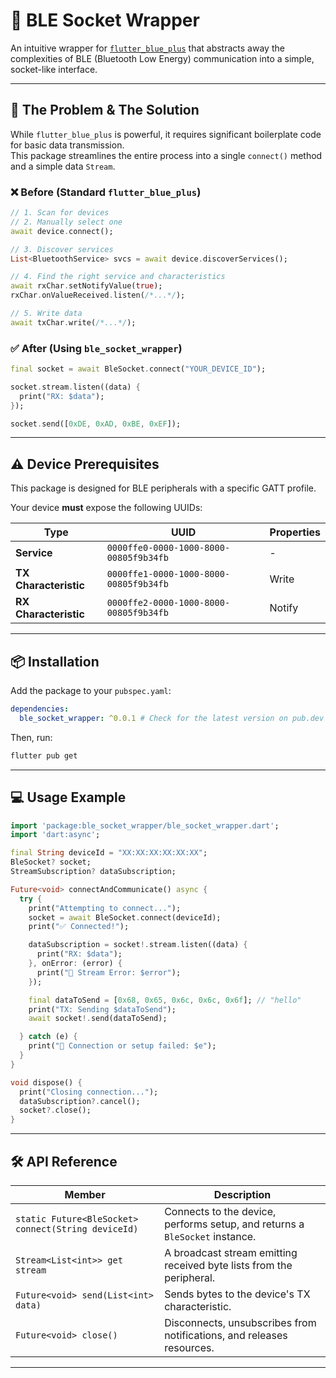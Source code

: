 # 🔌 BLE Socket Wrapper

An intuitive wrapper for [`flutter_blue_plus`](https://pub.dev/packages/flutter_blue_plus) that abstracts away the complexities of BLE (Bluetooth Low Energy) communication into a simple, socket-like interface.

---

## 🚀 The Problem & The Solution

While `flutter_blue_plus` is powerful, it requires significant boilerplate code for basic data transmission.  
This package streamlines the entire process into a single `connect()` method and a simple data `Stream`.

### ❌ Before (Standard `flutter_blue_plus`)
```dart
// 1. Scan for devices
// 2. Manually select one
await device.connect();

// 3. Discover services
List<BluetoothService> svcs = await device.discoverServices();

// 4. Find the right service and characteristics
await rxChar.setNotifyValue(true);
rxChar.onValueReceived.listen(/*...*/);

// 5. Write data
await txChar.write(/*...*/);
```

### ✅ After (Using `ble_socket_wrapper`)
```dart
final socket = await BleSocket.connect("YOUR_DEVICE_ID");

socket.stream.listen((data) {
  print("RX: $data");
});

socket.send([0xDE, 0xAD, 0xBE, 0xEF]);
```

---

## ⚠️ Device Prerequisites

This package is designed for BLE peripherals with a specific GATT profile.

Your device **must** expose the following UUIDs:

| Type               | UUID                                      | Properties  |
|--------------------|-------------------------------------------|-------------|
| **Service**        | `0000ffe0-0000-1000-8000-00805f9b34fb`    | -           |
| **TX Characteristic** | `0000ffe1-0000-1000-8000-00805f9b34fb` | Write       |
| **RX Characteristic** | `0000ffe2-0000-1000-8000-00805f9b34fb` | Notify      |

---

## 📦 Installation

Add the package to your `pubspec.yaml`:

```yaml
dependencies:
  ble_socket_wrapper: ^0.0.1 # Check for the latest version on pub.dev
```

Then, run:

```bash
flutter pub get
```

---

## 💻 Usage Example

```dart
import 'package:ble_socket_wrapper/ble_socket_wrapper.dart';
import 'dart:async';

final String deviceId = "XX:XX:XX:XX:XX:XX";
BleSocket? socket;
StreamSubscription? dataSubscription;

Future<void> connectAndCommunicate() async {
  try {
    print("Attempting to connect...");
    socket = await BleSocket.connect(deviceId);
    print("✅ Connected!");

    dataSubscription = socket!.stream.listen((data) {
      print("RX: $data");
    }, onError: (error) {
      print("🔴 Stream Error: $error");
    });

    final dataToSend = [0x68, 0x65, 0x6c, 0x6c, 0x6f]; // "hello"
    print("TX: Sending $dataToSend");
    await socket!.send(dataToSend);

  } catch (e) {
    print("🔴 Connection or setup failed: $e");
  }
}

void dispose() {
  print("Closing connection...");
  dataSubscription?.cancel();
  socket?.close();
}
```

---

## 🛠️ API Reference

| Member                             | Description                                                                 |
|------------------------------------|-----------------------------------------------------------------------------|
| `static Future<BleSocket> connect(String deviceId)` | Connects to the device, performs setup, and returns a `BleSocket` instance. |
| `Stream<List<int>> get stream`     | A broadcast stream emitting received byte lists from the peripheral.       |
| `Future<void> send(List<int> data)`| Sends bytes to the device's TX characteristic.                             |
| `Future<void> close()`             | Disconnects, unsubscribes from notifications, and releases resources.      |

---
